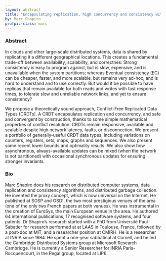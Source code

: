 ```yaml
---
layout: abstract
title: "Encapsulating replication, high concurrency and consistency with CRDTs"
by: Marc Shapiro
profpic-class: marc
---
```


### Abstract 

In clouds and other large-scale distributed systems, data is shared by replicating it a different geographical locations. This creates a fundamental trade-off between availability, scalability, and correctnes: Strong consistency is easy to program against, but is slow, expensive, and is unavailable when the system partitions; whereas Eventual consistency (EC) can be cheaper, faster, and more scalable, but remains very ad-hoc, and is hard to understand and to use correctly. But would it be possible to have replicas that remain available for both reads and writes with fast response times, to tolerate slow and unreliable network links, and yet to ensure consistency?

We propose a theoretically sound approach, Conflict-Free Replicated Data Types (CRDTs). A CRDT encapsulates replication and concurrency, and safe and convergent by construction, thanks to some simple mathematical properties of conflict resolution. CRDTs remain responsive, available and scalable despite high network latency, faults, or disconnection. We present a portfolio of generally-useful CRDT data types, including variations on counters, registers, sets, maps, graphs and sequences. We also present some recent lower bounds and optimality results. We also show how asynchronous, always-available updates can be mixed (when the network is not partitioned) with occasional synchronous updates for ensuring stronger invariants.


### Bio

Marc Shapiro does his research on distributed computer systems, data replication and consistency algorithms, and distributed garbage collection. He invented the proxy concept, which is now universal on the Internet. He published at SOSP and OSDI, the two most prestigious venues of the area (one of the only two French papers at both venues). He was instrumental in the creation of EuroSys, the main European venue in the area. He authored 64 international publications, 17 recognised software systems, and four patents. Dr Shapiro’s research started with a PhD from Université Paul Sabatier for research performed at at LAAS in Toulouse, France, followed by a post-doc at MIT, and a researcher position at CMIRH. He is a researcher at INRIA since 1984. He spent a one-year sabbatical at Cornell, and he led the Cambridge Distributed Systems group at Microsoft Research Cambridge. He is currently a Senior Researcher for INRIA Paris-Rocquencourt, in the Regal group, located at LIP6.